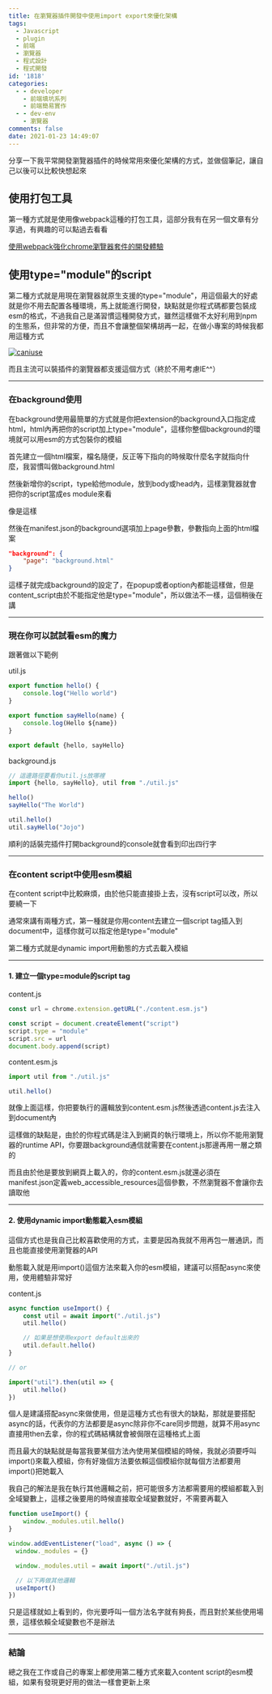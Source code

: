 ```yaml
---
title: 在瀏覽器插件開發中使用import export來優化架構
tags:
  - Javascript
  - plugin
  - 前端
  - 瀏覽器
  - 程式設計
  - 程式開發
id: '1818'
categories:
  - - developer
    - 前端填坑系列
    - 前端簡易實作
  - - dev-env
    - 瀏覽器
comments: false
date: 2021-01-23 14:49:07
---
```


分享一下我平常開發瀏覽器插件的時候常用來優化架構的方式，並做個筆記，讓自己以後可以比較快想起來



## 使用打包工具

第一種方式就是使用像webpack這種的打包工具，這部分我有在另一個文章有分享過，有興趣的可以點過去看看

[使用webpack強化chrome瀏覽器套件的開發體驗](https://blog.devcker.com/extenision-webpack-enhance-experience/ "使用webpack強化chrome瀏覽器套件的開發體驗")

## 使用type="module"的script

第二種方式就是用現在瀏覽器就原生支援的type="module"，用這個最大的好處就是你不用去配置各種環境，馬上就能進行開發，缺點就是你程式碼都要包裝成esm的格式，不過我自己是滿習慣這種開發方式，雖然這樣做不太好利用到npm的生態系，但非常的方便，而且不會讓整個架構胡再一起，在做小專案的時候我都用這種方式

[![caniuse](https://blog.devcker.com/wp-content/uploads/2021/01/firefox_Q1ikeocagw-1024x349.png)](https://caniuse.com/es6-module "![caniuse](https://blog.devcker.com/wp-content/uploads/2021/01/firefox_Q1ikeocagw-1024x349.png)")

而且主流可以裝插件的瀏覽器都支援這個方式（終於不用考慮IE^^）

* * *

### 在background使用

在background使用最簡單的方式就是你把extension的background入口指定成html，html內再把你的script加上type="module"，這樣你整個background的環境就可以用esm的方式包裝你的模組

首先建立一個html檔案，檔名隨便，反正等下指向的時候取什麼名字就指向什麼，我習慣叫做background.html

然後新增你的script，type給他module，放到body或head內，這樣瀏覽器就會把你的script當成es module來看

像是這樣

> <script type="module" src="background.js"></script>

然後在manifest.json的background選項加上page參數，參數指向上面的html檔案

```json
"background": {
    "page": "background.html"
}
```

這樣子就完成background的設定了，在popup或者option內都能這樣做，但是content\_script由於不能指定他是type="module"，所以做法不一樣，這個稍後在講

* * *

### 現在你可以試試看esm的魔力

跟著做以下範例

util.js

```javascript
export function hello() {
    console.log("Hello world")
}

export function sayHello(name) {
    console.log(Hello ${name})
}

export default {hello, sayHello}
```

background.js

```javascript
// 這邊路徑要看你util.js放哪裡
import {hello, sayHello}, util from "./util.js"

hello()
sayHello("The World")

util.hello()
util.sayHello("Jojo")
```

順利的話裝完插件打開background的console就會看到印出四行字

* * *

### 在content script中使用esm模組

在content script中比較麻煩，由於他只能直接掛上去，沒有script可以改，所以要繞一下

通常來講有兩種方式，第一種就是你用content去建立一個script tag插入到document中，這樣你就可以指定他是type="module"

第二種方式就是dynamic import用動態的方式去載入模組

* * *

#### 1\. 建立一個type=module的script tag

content.js

```javascript
const url = chrome.extension.getURL("./content.esm.js")

const script = document.createElement("script")
script.type = "module"
script.src = url
document.body.append(script)
```

content.esm.js

```javascript
import util from "./util.js"

util.hello()
```

就像上面這樣，你把要執行的邏輯放到content.esm.js然後透過content.js去注入到document內

這樣做的缺點是，由於的你程式碼是注入到網頁的執行環境上，所以你不能用瀏覽器的runtime API，你要跟background通信就需要在content.js那邊再用一層之類的

而且由於他是要放到網頁上載入的，你的content.esm.js就還必須在manifest.json定義web\_accessible\_resources這個參數，不然瀏覽器不會讓你去讀取他

* * *

#### 2\. 使用dynamic import動態載入esm模組

這個方式也是我自己比較喜歡使用的方式，主要是因為我就不用再包一層通訊，而且也能直接使用瀏覽器的API

動態載入就是用import()這個方法來載入你的esm模組，建議可以搭配async來使用，使用體驗非常好

content.js

```javascript
async function useImport() {
    const util = await import("./util.js")
    util.hello()

    // 如果是想使用export default出來的
    util.default.hello()
}

// or

import("util").then(util => {
    util.hello()
})
```

個人是建議搭配async來做使用，但是這種方式也有很大的缺點，那就是要搭配async的話，代表你的方法都要是async除非你不care同步問題，就算不用async直接用then去拿，你的程式碼結構就會被侷限在這種格式上面

而且最大的缺點就是每當我要某個方法內使用某個模組的時候，我就必須要呼叫import()來載入模組，你有好幾個方法要依賴這個模組你就每個方法都要用import()把她載入

我自己的解法是我在執行其他邏輯之前，把可能很多方法都需要用的模組都載入到全域變數上，這樣之後要用的時候直接取全域變數就好，不需要再載入

```javascript
function useImport() {
    window._modules.util.hello()
}

window.addEventListener("load", async () => {
  window._modules = {}

  window._modules.util = await import("./util.js")

  // 以下再做其他邏輯
  useImport()
})
```

只是這樣就如上看到的，你光要呼叫一個方法名字就有夠長，而且對於某些使用場景，這樣依賴全域變數也不是辦法

* * *

### 結論

總之我在工作或自己的專案上都使用第二種方式來載入content script的esm模組，如果有發現更好用的做法一樣會更新上來